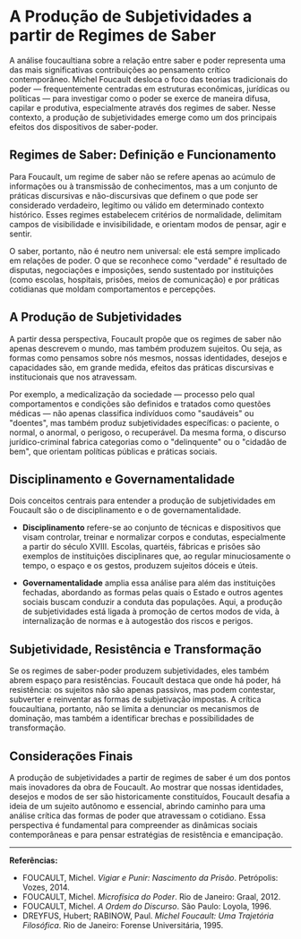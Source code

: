 # A Produção de Subjetividades a partir de Regimes de Saber

A análise foucaultiana sobre a relação entre saber e poder representa uma das mais significativas contribuições ao pensamento crítico contemporâneo. Michel Foucault desloca o foco das teorias tradicionais do poder — frequentemente centradas em estruturas econômicas, jurídicas ou políticas — para investigar como o poder se exerce de maneira difusa, capilar e produtiva, especialmente através dos regimes de saber. Nesse contexto, a produção de subjetividades emerge como um dos principais efeitos dos dispositivos de saber-poder.

## Regimes de Saber: Definição e Funcionamento

Para Foucault, um regime de saber não se refere apenas ao acúmulo de informações ou à transmissão de conhecimentos, mas a um conjunto de práticas discursivas e não-discursivas que definem o que pode ser considerado verdadeiro, legítimo ou válido em determinado contexto histórico. Esses regimes estabelecem critérios de normalidade, delimitam campos de visibilidade e invisibilidade, e orientam modos de pensar, agir e sentir.

O saber, portanto, não é neutro nem universal: ele está sempre implicado em relações de poder. O que se reconhece como "verdade" é resultado de disputas, negociações e imposições, sendo sustentado por instituições (como escolas, hospitais, prisões, meios de comunicação) e por práticas cotidianas que moldam comportamentos e percepções.

## A Produção de Subjetividades

A partir dessa perspectiva, Foucault propõe que os regimes de saber não apenas descrevem o mundo, mas também produzem sujeitos. Ou seja, as formas como pensamos sobre nós mesmos, nossas identidades, desejos e capacidades são, em grande medida, efeitos das práticas discursivas e institucionais que nos atravessam.

Por exemplo, a medicalização da sociedade — processo pelo qual comportamentos e condições são definidos e tratados como questões médicas — não apenas classifica indivíduos como "saudáveis" ou "doentes", mas também produz subjetividades específicas: o paciente, o normal, o anormal, o perigoso, o recuperável. Da mesma forma, o discurso jurídico-criminal fabrica categorias como o "delinquente" ou o "cidadão de bem", que orientam políticas públicas e práticas sociais.

## Disciplinamento e Governamentalidade

Dois conceitos centrais para entender a produção de subjetividades em Foucault são o de disciplinamento e o de governamentalidade.

- **Disciplinamento** refere-se ao conjunto de técnicas e dispositivos que visam controlar, treinar e normalizar corpos e condutas, especialmente a partir do século XVIII. Escolas, quartéis, fábricas e prisões são exemplos de instituições disciplinares que, ao regular minuciosamente o tempo, o espaço e os gestos, produzem sujeitos dóceis e úteis.

- **Governamentalidade** amplia essa análise para além das instituições fechadas, abordando as formas pelas quais o Estado e outros agentes sociais buscam conduzir a conduta das populações. Aqui, a produção de subjetividades está ligada à promoção de certos modos de vida, à internalização de normas e à autogestão dos riscos e perigos.

## Subjetividade, Resistência e Transformação

Se os regimes de saber-poder produzem subjetividades, eles também abrem espaço para resistências. Foucault destaca que onde há poder, há resistência: os sujeitos não são apenas passivos, mas podem contestar, subverter e reinventar as formas de subjetivação impostas. A crítica foucaultiana, portanto, não se limita a denunciar os mecanismos de dominação, mas também a identificar brechas e possibilidades de transformação.

## Considerações Finais

A produção de subjetividades a partir de regimes de saber é um dos pontos mais inovadores da obra de Foucault. Ao mostrar que nossas identidades, desejos e modos de ser são historicamente constituídos, Foucault desafia a ideia de um sujeito autônomo e essencial, abrindo caminho para uma análise crítica das formas de poder que atravessam o cotidiano. Essa perspectiva é fundamental para compreender as dinâmicas sociais contemporâneas e para pensar estratégias de resistência e emancipação.

___

**Referências:**

- FOUCAULT, Michel. _Vigiar e Punir: Nascimento da Prisão_. Petrópolis: Vozes, 2014.
- FOUCAULT, Michel. _Microfísica do Poder_. Rio de Janeiro: Graal, 2012.
- FOUCAULT, Michel. _A Ordem do Discurso_. São Paulo: Loyola, 1996.
- DREYFUS, Hubert; RABINOW, Paul. _Michel Foucault: Uma Trajetória Filosófica_. Rio de Janeiro: Forense Universitária, 1995.